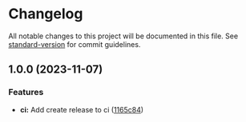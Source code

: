 # Changelog

All notable changes to this project will be documented in this file. See [standard-version](https://github.com/conventional-changelog/standard-version) for commit guidelines.

## 1.0.0 (2023-11-07)


### Features

* **ci:** Add create release to ci ([1165c84](https://github.com/Adrianmjim/nestjs-api-example/commit/1165c84a7121d74a9b41637884a0d9e348f4b198))
